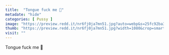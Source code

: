 ```yaml
---
title:  "Tongue fuck me 👅"
metadate: "hide"
categories: [ Pussy ]
image: "https://preview.redd.it/nr6fj0ja7mn51.jpg?auto=webp&s=25fc92ba3ccdb4fc8fa748d9a101c005a7b4b051"
thumb: "https://preview.redd.it/nr6fj0ja7mn51.jpg?width=1080&crop=smart&auto=webp&s=72d1e37e90b85480b61724811e9950c7472a2b59"
visit: ""
---
```

Tongue fuck me 👅
